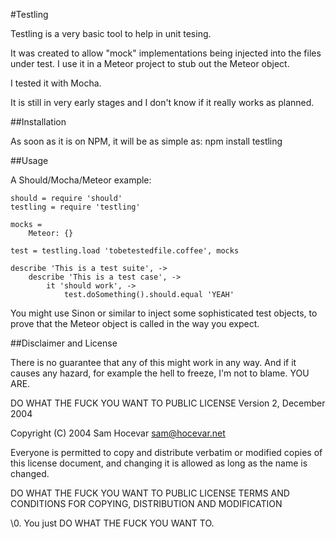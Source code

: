 #Testling

Testling is a very basic tool to help in unit tesing. 

It was created to allow "mock" implementations being injected into the files under test.
I use it in a Meteor project to stub out the Meteor object.

I tested it with Mocha.

It is still in very early stages and I don't know if it really works as planned.

##Installation

As soon as it is on NPM, it will be as simple as:
    npm install testling

##Usage

A Should/Mocha/Meteor example:


```coffee-script
should = require 'should'
testling = require 'testling'

mocks = 
    Meteor: {}

test = testling.load 'tobetestedfile.coffee', mocks

describe 'This is a test suite', ->
    describe 'This is a test case', ->
        it 'should work', ->
            test.doSomething().should.equal 'YEAH'
```

You might use Sinon or similar to inject some sophisticated test objects, to
prove that the Meteor object is called in the way you expect.

##Disclaimer and License

There is no guarantee that any of this might work in any way.
And if it causes any hazard, for example the hell to freeze, I'm not to blame. YOU ARE.


DO WHAT THE FUCK YOU WANT TO PUBLIC LICENSE 
Version 2, December 2004 

Copyright (C) 2004 Sam Hocevar <sam@hocevar.net> 

Everyone is permitted to copy and distribute verbatim or modified 
copies of this license document, and changing it is allowed as long 
as the name is changed. 

DO WHAT THE FUCK YOU WANT TO PUBLIC LICENSE 
TERMS AND CONDITIONS FOR COPYING, DISTRIBUTION AND MODIFICATION 

\0. You just DO WHAT THE FUCK YOU WANT TO.
